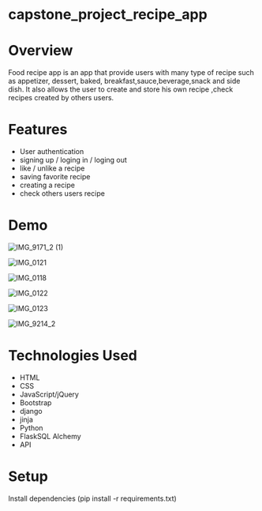 # capstone_project_recipe_app
# Overview
Food recipe app is an app that provide users with many type of recipe such as appetizer, dessert, baked, breakfast,sauce,beverage,snack and side dish. It also allows the user to create and store his own recipe ,check recipes created by others users.   

# Features
- User authentication
- signing up / loging in / loging out 
- like / unlike a recipe
- saving favorite recipe
- creating a recipe
- check others users recipe

  
# Demo

![IMG_9171_2 (1)](https://github.com/Jojodechris/capstone_project_recipe_app/assets/123711200/a149dead-b478-4c16-9364-8216270690f6)

![IMG_0121](https://github.com/Jojodechris/capstone_project_recipe_app/assets/123711200/7cdbb7c7-66b0-4fa2-99da-de77f026fa4f)

![IMG_0118](https://github.com/Jojodechris/capstone_project_recipe_app/assets/123711200/cd98a4a4-cb35-4e2d-93cc-a4c67f2ce95b)


![IMG_0122](https://github.com/Jojodechris/capstone_project_recipe_app/assets/123711200/4db5d887-33cb-40ca-9937-33d7655e6b44)


![IMG_0123](https://github.com/Jojodechris/capstone_project_recipe_app/assets/123711200/1fc9314a-ee1e-46e3-b802-3c67d9a3c063)


![IMG_9214_2](https://github.com/Jojodechris/capstone_project_recipe_app/assets/123711200/e789a5f7-dca7-45d3-a70d-2da7b836179e)




# Technologies Used

- HTML
- CSS
- JavaScript/jQuery
- Bootstrap
- django
- jinja
- Python
-  FlaskSQL Alchemy
- API

# Setup
Install dependencies (pip install -r requirements.txt)
